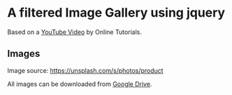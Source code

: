# A filtered Image Gallery using jquery

Based on a [YouTube Video](https://www.youtube.com/watch?v=ZjrqnxDEkzA&list=WL&index=4) by Online Tutorials.

## Images
Image source: https://unsplash.com/s/photos/product

All images can be downloaded from [Google Drive](https://drive.google.com/drive/folders/1-T7NUm82Mrn0BVitPpM8P5BTQrPOpPmc).
